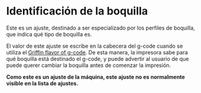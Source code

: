 Identificación de la boquilla
====
Este es un ajuste, destinado a ser especializado por los perfiles de boquilla, que indica qué tipo de boquilla es.

El valor de este ajuste se escribe en la cabecera del g-code cuando se utiliza el [Griffin flavor of g-code](machine_gcode_flavor.md). De esta manera, la impresora sabe para qué boquilla está destinado el g-code, y puede advertir al usuario de que puede querer cambiar la boquilla antes de comenzar la impresión.

**Como este es un ajuste de la máquina, este ajuste no es normalmente visible en la lista de ajustes.**